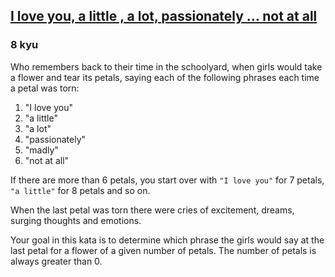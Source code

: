 <h2><a href=https://www.codewars.com/kata/57f24e6a18e9fad8eb000296/train/csharp target="_blank">I love you,  a little ,  a lot,  passionately ... not at all</a></h2><h3>8 kyu</h3><p>Who remembers back to their time in the schoolyard, when girls would take a flower and tear its petals, saying each of the following phrases each time a petal was torn:</p><ol><li>"I love you"</li><li>"a little"</li><li>"a lot"</li><li>"passionately"</li><li>"madly"</li><li>"not at all"</li></ol><p>If there are more than 6 petals, you start over with <code>"I love you"</code> for 7 petals, <code>"a little"</code> for 8 petals and so on.</p><p>When the last petal was torn there were cries of excitement, dreams, surging thoughts and emotions.</p><p>Your goal in this kata is to determine which phrase the girls would say at the last petal for a flower of a given number of petals. The number of petals is always greater than 0.</p>